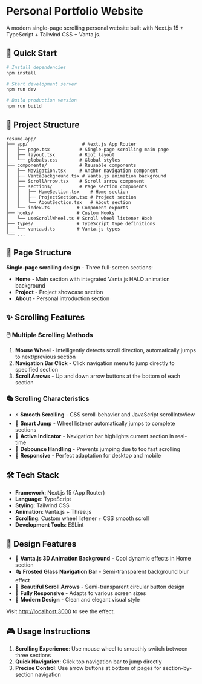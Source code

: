 # Personal Portfolio Website

A modern single-page scrolling personal website built with Next.js 15 + TypeScript + Tailwind CSS + Vanta.js.

## 🚀 Quick Start

```bash
# Install dependencies
npm install

# Start development server
npm run dev

# Build production version
npm run build
```

## 📁 Project Structure

```
resume-app/
├── app/                    # Next.js App Router
│   ├── page.tsx           # Single-page scrolling main page
│   ├── layout.tsx         # Root layout
│   └── globals.css        # Global styles
├── components/            # Reusable components
│   ├── Navigation.tsx     # Anchor navigation component
│   ├── VantaBackground.tsx # Vanta.js animation background
│   ├── ScrollArrow.tsx    # Scroll arrow component
│   ├── sections/          # Page section components
│   │   ├── HomeSection.tsx    # Home section
│   │   ├── ProjectSection.tsx # Project section
│   │   └── AboutSection.tsx   # About section
│   └── index.ts          # Component exports
├── hooks/                # Custom Hooks
│   └── useScrollWheel.ts # Scroll wheel listener Hook
├── types/                # TypeScript type definitions
│   └── vanta.d.ts        # Vanta.js types
└── ...
```

## 🎯 Page Structure

**Single-page scrolling design** - Three full-screen sections:

- **Home** - Main section with integrated Vanta.js HALO animation background
- **Project** - Project showcase section
- **About** - Personal introduction section

## ✨ Scrolling Features

### 🖱️ Multiple Scrolling Methods

1. **Mouse Wheel** - Intelligently detects scroll direction, automatically jumps to next/previous section
2. **Navigation Bar Click** - Click navigation menu to jump directly to specified section
3. **Scroll Arrows** - Up and down arrow buttons at the bottom of each section

### 🎭 Scrolling Characteristics

- ⚡ **Smooth Scrolling** - CSS scroll-behavior and JavaScript scrollIntoView
- 🎯 **Smart Jump** - Wheel listener automatically jumps to complete sections
- 📍 **Active Indicator** - Navigation bar highlights current section in real-time
- 🚫 **Debounce Handling** - Prevents jumping due to too fast scrolling
- 📱 **Responsive** - Perfect adaptation for desktop and mobile

## 🛠️ Tech Stack

- **Framework**: Next.js 15 (App Router)
- **Language**: TypeScript
- **Styling**: Tailwind CSS
- **Animation**: Vanta.js + Three.js
- **Scrolling**: Custom wheel listener + CSS smooth scroll
- **Development Tools**: ESLint

## 🎨 Design Features

- 🌟 **Vanta.js 3D Animation Background** - Cool dynamic effects in Home section
- 🎭 **Frosted Glass Navigation Bar** - Semi-transparent background blur effect
- 🔘 **Beautiful Scroll Arrows** - Semi-transparent circular button design
- 📱 **Fully Responsive** - Adapts to various screen sizes
- 🎨 **Modern Design** - Clean and elegant visual style

Visit [http://localhost:3000](http://localhost:3000) to see the effect.

## 🎮 Usage Instructions

1. **Scrolling Experience**: Use mouse wheel to smoothly switch between three sections
2. **Quick Navigation**: Click top navigation bar to jump directly
3. **Precise Control**: Use arrow buttons at bottom of pages for section-by-section navigation
